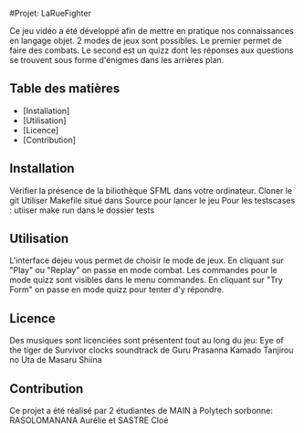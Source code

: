 #Projet: LaRueFighter

Ce jeu vidéo a été développé afin de mettre en pratique nos connaissances en langage objet. 2 modes de jeux sont possibles. Le premier permet de faire des
combats. Le second est un quizz dont les réponses aux questions se trouvent sous forme d'énigmes dans les arrières plan.

## Table des matières

- [Installation]
- [Utilisation]
- [Licence]
- [Contribution]

## Installation

Vérifier la présence de la biliothèque SFML dans votre ordinateur.
Cloner le git
Utiliser Makefile situé dans Source pour lancer le jeu
Pour les testscases : utiiser make run dans le dossier tests

## Utilisation

L'interface dejeu vous permet de choisir le mode de jeux.
En cliquant sur "Play" ou "Replay" on passe en mode combat. 
Les commandes pour le mode quizz sont visibles dans le menu commandes.
En cliquant sur "Try Form" on passe en mode quizz pour tenter d'y répondre.

## Licence

Des musiques sont licenciées sont présentent tout au long du jeu:
Eye of the tiger de  Survivor 
clocks soundtrack de Guru Prasanna
Kamado Tanjirou no Uta de Masaru Shiina

## Contribution
Ce projet a été réalisé par 2 étudiantes de MAIN à Polytech sorbonne:
RASOLOMANANA Aurélie  et SASTRE Cloé
